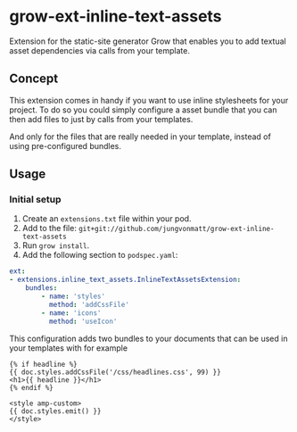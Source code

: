 # grow-ext-inline-text-assets
Extension for the static-site generator Grow that enables you to add textual asset dependencies via calls from your template.

## Concept
This extension comes in handy if you want to use inline stylesheets for your project. To do so you could simply configure a asset bundle that you can then add files to just by calls from your templates.

And only for the files that are really needed in your template, instead of using pre-configured bundles.

## Usage
### Initial setup
1. Create an `extensions.txt` file within your pod.
1. Add to the file: `git+git://github.com/jungvonmatt/grow-ext-inline-text-assets`
1. Run `grow install`.
1. Add the following section to `podspec.yaml`:

```yaml
ext:
- extensions.inline_text_assets.InlineTextAssetsExtension:
    bundles:
        - name: 'styles'
          method: 'addCssFile'
        - name: 'icons'
          method: 'useIcon'
```

This configuration adds two bundles to your documents that can be used in your templates with for example

```jinja2
{% if headline %}
{{ doc.styles.addCssFile('/css/headlines.css', 99) }}
<h1>{{ headline }}</h1>
{% endif %}
```

```jinja2
<style amp-custom>
{{ doc.styles.emit() }}
</style>
```

